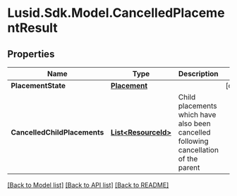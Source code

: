 # Lusid.Sdk.Model.CancelledPlacementResult

## Properties

Name | Type | Description | Notes
------------ | ------------- | ------------- | -------------
**PlacementState** | [**Placement**](Placement.md) |  | [optional] 
**CancelledChildPlacements** | [**List&lt;ResourceId&gt;**](ResourceId.md) | Child placements which have also been cancelled following cancellation of the parent | 

[[Back to Model list]](../README.md#documentation-for-models) [[Back to API list]](../README.md#documentation-for-api-endpoints) [[Back to README]](../README.md)

